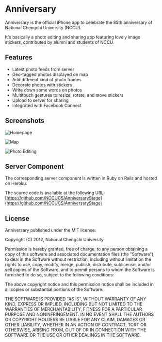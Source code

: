 # Anniversary

Anniversary is the official iPhone app to celebrate the 85th anniversary of National Chengchi University (NCCU).

It's basically a photo editing and sharing app featuring lovely image stickers, contributed by alumni and students of NCCU.

## Features


* Latest photo feeds from server
* Geo-tagged photos displayed on map
* Add different kind of photo frames
* Decorate photos with stickers
* Write down some words on photos
* Multitouch gestures to resize, rotate, and move stickers
* Upload to server for sharing
* Integrated with Facebook Connect

## Screenshots

![Homepage](http://a290.phobos.apple.com/us/r30/Purple/v4/f8/f0/26/f8f02637-089f-ebf3-e633-807b98690689/ECbul4OhRZkJlaZSNQtqbM-temp-upload.dhknylqu.png)

![Map](http://a1359.phobos.apple.com/us/r30/Purple/v4/bc/2d/76/bc2d7600-bebe-288d-3325-baee3794c456/ECbul4OhRZkJlaZSNQtqbM-temp-upload.fdaxxevz.png)

![Photo Editing](http://a1252.phobos.apple.com/us/r30/Purple/v4/a5/9f/6a/a59f6a41-f08f-51e7-db66-b38da68fd49d/ECbul4OhRZkJlaZSNQtqbM-temp-upload.njbmnxfs.png)


## Server Component

The corresponding server component is written in Ruby on Rails and hosted on Heroku.

The source code is avaliable at the following URL:
[https://github.com/NCCUCS/AnniversaryStage](https://github.com/NCCUCS/AnniversaryStage)


## License

Anniversary published under the MIT license:

Copyright (C) 2012, National Chengchi University

Permission is hereby granted, free of charge, to any person obtaining a copy of this software and associated documentation files (the "Software"), to deal in the Software without restriction, including without limitation the rights to use, copy, modify, merge, publish, distribute, sublicense, and/or sell copies of the Software, and to permit persons to whom the Software is furnished to do so, subject to the following conditions:

The above copyright notice and this permission notice shall be included in all copies or substantial portions of the Software.

THE SOFTWARE IS PROVIDED "AS IS", WITHOUT WARRANTY OF ANY KIND, EXPRESS OR IMPLIED, INCLUDING BUT NOT LIMITED TO THE WARRANTIES OF MERCHANTABILITY, FITNESS FOR A PARTICULAR PURPOSE AND NONINFRINGEMENT. IN NO EVENT SHALL THE AUTHORS OR COPYRIGHT HOLDERS BE LIABLE FOR ANY CLAIM, DAMAGES OR OTHER LIABILITY, WHETHER IN AN ACTION OF CONTRACT, TORT OR OTHERWISE, ARISING FROM, OUT OF OR IN CONNECTION WITH THE SOFTWARE OR THE USE OR OTHER DEALINGS IN THE SOFTWARE.